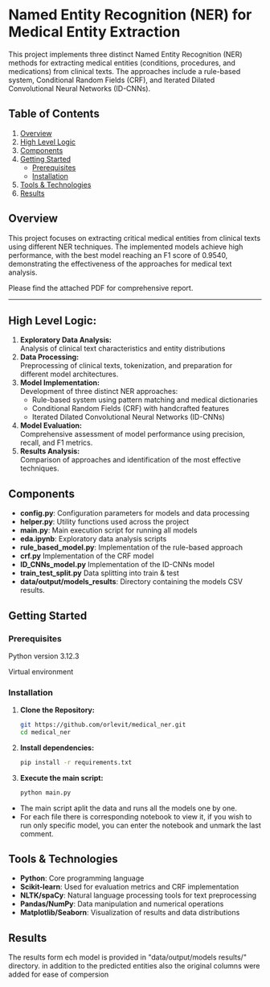 # Named Entity Recognition (NER) for Medical Entity Extraction
This project implements three distinct Named Entity Recognition (NER) methods for extracting medical entities (conditions, procedures, and medications) from clinical texts. The approaches include a rule-based system, Conditional Random Fields (CRF), and Iterated Dilated Convolutional Neural Networks (ID-CNNs).

## Table of Contents
1. [Overview](#overview)
2. [High Level Logic](#high-level-logic)
3. [Components](#components)
4. [Getting Started](#getting-started)
   - [Prerequisites](#prerequisites)
   - [Installation](#installation)
5. [Tools & Technologies](#tools--technologies)
6. [Results](#results)

## Overview
This project focuses on extracting critical medical entities from clinical texts using different NER techniques. The implemented models achieve high performance, with the best model reaching an F1 score of 0.9540, demonstrating the effectiveness of the approaches for medical text analysis.

Please find the attached PDF for comprehensive report.

---
## High Level Logic:
1. **Exploratory Data Analysis:**  
   Analysis of clinical text characteristics and entity distributions
2. **Data Processing:**  
   Preprocessing of clinical texts, tokenization, and preparation for different model architectures.
3. **Model Implementation:**  
   Development of three distinct NER approaches:
   - Rule-based system using pattern matching and medical dictionaries
   - Conditional Random Fields (CRF) with handcrafted features
   - Iterated Dilated Convolutional Neural Networks (ID-CNNs)
4. **Model Evaluation:**  
   Comprehensive assessment of model performance using precision, recall, and F1 metrics.
5. **Results Analysis:**  
   Comparison of approaches and identification of the most effective techniques.

## Components
- **config.py**: Configuration parameters for models and data processing
- **helper.py**: Utility functions used across the project
- **main.py**: Main execution script for running all models
- **eda.ipynb**: Exploratory data analysis scripts
- **rule_based_model.py**: Implementation of the rule-based approach
- **crf.py** Implementation of the CRF model
- **ID_CNNs_model.py** Implementation of the ID-CNNs model
- **train_test_split.py**  Data splitting into train & test
- **data/output/models_results**: Directory containing the models CSV results.

## Getting Started
### Prerequisites
Python version 3.12.3 

Virtual environment

### Installation
1. **Clone the Repository:**
   ```bash
   git https://github.com/orlevit/medical_ner.git
   cd medical_ner
   ```
2. **Install dependencies:**
   ```bash
   pip install -r requirements.txt
   ```
3. **Execute the main script:**
   ```bash
   python main.py
   ```
* The main script aplit the data and runs all the models one by one.
* For each file there is corresponding notebook to view it, if you wish to run only specific model, you can enter the notebook and unmark the last comment.

## Tools & Technologies
- **Python**: Core programming language
- **Scikit-learn**: Used for evaluation metrics and CRF implementation
- **NLTK/spaCy**: Natural language processing tools for text preprocessing
- **Pandas/NumPy**: Data manipulation and numerical operations
- **Matplotlib/Seaborn**: Visualization of results and data distributions

## Results
The results form ech model is provided in "data/output/models results/" directory.
in addition to the predicted entities also the original columns were added for ease of compersion
